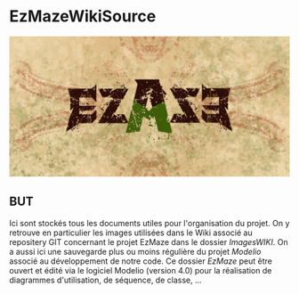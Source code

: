 # EzMazeWikiSource

![Banniere](https://github.com/Sutcenes/EzMazeWikiSource/blob/master/Images_WIKI/banniere.png)

## BUT
Ici sont stockés tous les documents utiles pour l'organisation du projet. On y retrouve en particulier les images utilisées dans le Wiki associé au repositery GIT concernant le projet EzMaze dans le dossier _ImagesWIKI_. On a aussi ici une sauvegarde plus ou moins régulière du projet _Modelio_ associé au développement de notre code. Ce dossier _EzMaze_ peut être ouvert et édité via le logiciel Modelio (version 
4.0) pour la réalisation de diagrammes d'utilisation, de séquence, de classe, ...

